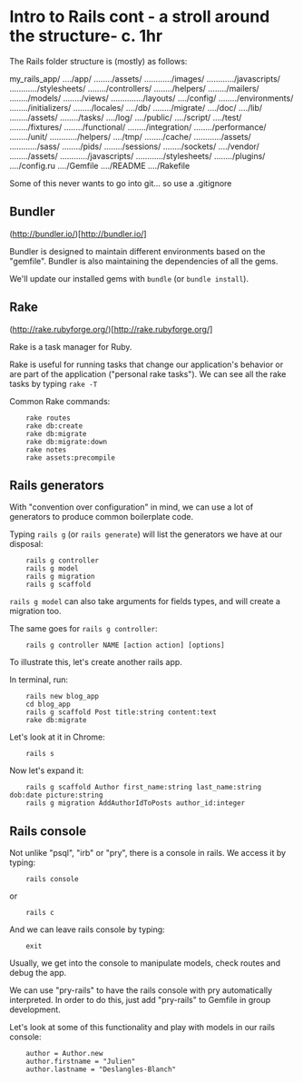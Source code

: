 # Intro to Rails cont - a stroll around the structure- c. 1hr

The Rails folder structure is (mostly) as follows:

my_rails_app/
..../app/
......../assets/
............/images/
............/javascripts/
............/stylesheets/
......../controllers/
......../helpers/
......../mailers/
......../models/
......../views/
............../layouts/
..../config/
......../environments/
......../initializers/
......../locales/
..../db/
......../migrate/
..../doc/
..../lib/
......../assets/
......../tasks/
..../log/
..../public/
..../script/
..../test/
......../fixtures/
......../functional/
......../integration/
......../performance/
......../unit/
............/helpers/
..../tmp/
......../cache/
............/assets/
............/sass/
......../pids/
......../sessions/
......../sockets/
..../vendor/
......../assets/
............/javascripts/
............/stylesheets/
......../plugins/
..../config.ru
..../Gemfile
..../README
..../Rakefile

Some of this never wants to go into git... so use a .gitignore
 

## Bundler

(http://bundler.io/)[http://bundler.io/]

Bundler is designed to maintain different environments based on the "gemfile". Bundler is also maintaining the dependencies of all the gems. 

We'll update our installed gems with `bundle` (or `bundle install`).


## Rake

(http://rake.rubyforge.org/)[http://rake.rubyforge.org/]

Rake is a task manager for Ruby.

Rake is useful for running tasks that change our application's behavior or are part of the application ("personal rake tasks"). We can see all the rake tasks by typing `rake -T`

Common Rake commands:

```
    rake routes
    rake db:create
    rake db:migrate
    rake db:migrate:down
    rake notes
    rake assets:precompile
```


## Rails generators

With "convention over configuration" in mind, we can use a lot of generators to produce common boilerplate code.

Typing `rails g` (or `rails generate`) will list the generators we have at our disposal:

```
    rails g controller
    rails g model
    rails g migration
    rails g scaffold
```

`rails g model` can also take arguments for fields types, and will create a migration too.

The same goes for `rails g controller`: 

```
    rails g controller NAME [action action] [options]
```

To illustrate this, let's create another rails app. 

In terminal, run: 

```
    rails new blog_app 
    cd blog_app 
    rails g scaffold Post title:string content:text
    rake db:migrate 
```

Let's look at it in Chrome:

```
    rails s 
```

Now let's expand it:

```
    rails g scaffold Author first_name:string last_name:string dob:date picture:string 
    rails g migration AddAuthorIdToPosts author_id:integer
```


## Rails console

Not unlike "psql", "irb" or "pry", there is a console in rails. We access it by typing:

```
    rails console 
```

or 

```
    rails c
```

And we can leave rails console by typing: 

```
    exit
```

Usually, we get into the console to manipulate models, check routes and debug the app.

We can use "pry-rails" to have the rails console with pry automatically interpreted. In order to do this, just add "pry-rails" to Gemfile in group development.

Let's look at some of this functionality and play with models in our rails console:

```
    author = Author.new 
    author.firstname = "Julien" 
    author.lastname = "Deslangles-Blanch"
```

